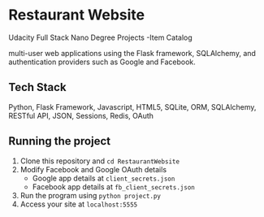 # Restaurant Website
Udacity Full Stack Nano Degree Projects -Item Catalog

multi-user web applications using the Flask framework, SQLAlchemy, and authentication providers such as Google and Facebook.

## Tech Stack

Python, Flask Framework, Javascript, HTML5, SQLite, ORM, SQLAlchemy, RESTful API, JSON, Sessions, Redis, OAuth

## Running the project

1. Clone this repository and <code>cd RestaurantWebsite</code>
2. Modify Facebook and Google OAuth details 
    - Google app details at <code>client_secrets.json</code>
    - Facebook app details at <code>fb_client_secrets.json</code>
3. Run the program using <code>python project.py</code>
4. Access your site at <code>localhost:5555</code>
